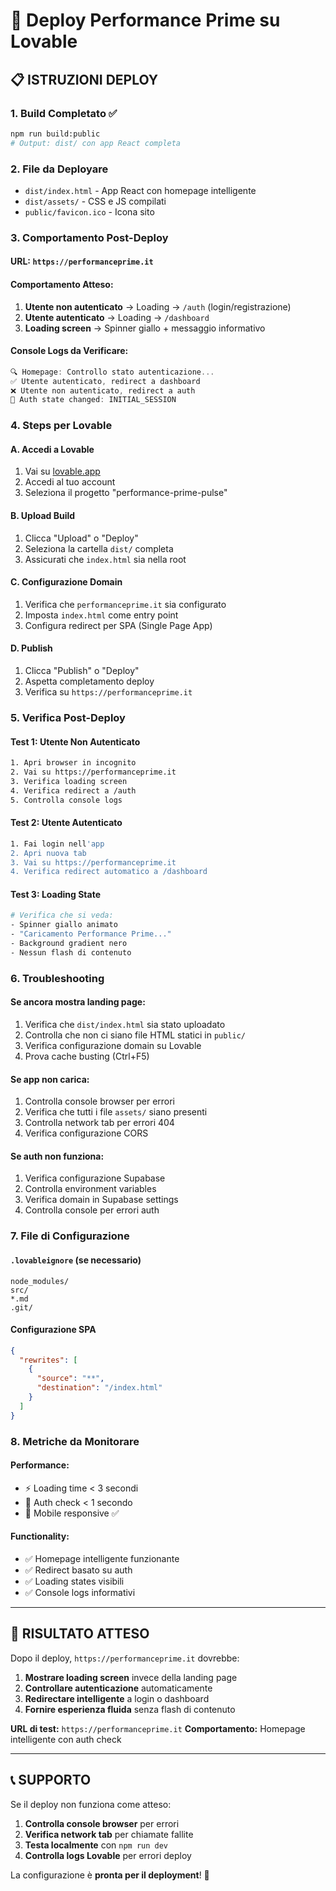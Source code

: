 # 🚀 Deploy Performance Prime su Lovable

## 📋 **ISTRUZIONI DEPLOY**

### **1. Build Completato ✅**
```bash
npm run build:public
# Output: dist/ con app React completa
```

### **2. File da Deployare**
- `dist/index.html` - App React con homepage intelligente
- `dist/assets/` - CSS e JS compilati
- `public/favicon.ico` - Icona sito

### **3. Comportamento Post-Deploy**

#### **URL:** `https://performanceprime.it`

#### **Comportamento Atteso:**
1. **Utente non autenticato** → Loading → `/auth` (login/registrazione)
2. **Utente autenticato** → Loading → `/dashboard`
3. **Loading screen** → Spinner giallo + messaggio informativo

#### **Console Logs da Verificare:**
```javascript
🔍 Homepage: Controllo stato autenticazione...
✅ Utente autenticato, redirect a dashboard
❌ Utente non autenticato, redirect a auth
🔄 Auth state changed: INITIAL_SESSION
```

### **4. Steps per Lovable**

#### **A. Accedi a Lovable**
1. Vai su [lovable.app](https://lovable.app)
2. Accedi al tuo account
3. Seleziona il progetto "performance-prime-pulse"

#### **B. Upload Build**
1. Clicca "Upload" o "Deploy"
2. Seleziona la cartella `dist/` completa
3. Assicurati che `index.html` sia nella root

#### **C. Configurazione Domain**
1. Verifica che `performanceprime.it` sia configurato
2. Imposta `index.html` come entry point
3. Configura redirect per SPA (Single Page App)

#### **D. Publish**
1. Clicca "Publish" o "Deploy"
2. Aspetta completamento deploy
3. Verifica su `https://performanceprime.it`

### **5. Verifica Post-Deploy**

#### **Test 1: Utente Non Autenticato**
```bash
1. Apri browser in incognito
2. Vai su https://performanceprime.it
3. Verifica loading screen
4. Verifica redirect a /auth
5. Controlla console logs
```

#### **Test 2: Utente Autenticato**
```bash
1. Fai login nell'app
2. Apri nuova tab
3. Vai su https://performanceprime.it
4. Verifica redirect automatico a /dashboard
```

#### **Test 3: Loading State**
```bash
# Verifica che si veda:
- Spinner giallo animato
- "Caricamento Performance Prime..."
- Background gradient nero
- Nessun flash di contenuto
```

### **6. Troubleshooting**

#### **Se ancora mostra landing page:**
1. Verifica che `dist/index.html` sia stato uploadato
2. Controlla che non ci siano file HTML statici in `public/`
3. Verifica configurazione domain su Lovable
4. Prova cache busting (Ctrl+F5)

#### **Se app non carica:**
1. Controlla console browser per errori
2. Verifica che tutti i file `assets/` siano presenti
3. Controlla network tab per errori 404
4. Verifica configurazione CORS

#### **Se auth non funziona:**
1. Verifica configurazione Supabase
2. Controlla environment variables
3. Verifica domain in Supabase settings
4. Controlla console per errori auth

### **7. File di Configurazione**

#### **`.lovableignore` (se necessario)**
```
node_modules/
src/
*.md
.git/
```

#### **Configurazione SPA**
```json
{
  "rewrites": [
    {
      "source": "**",
      "destination": "/index.html"
    }
  ]
}
```

### **8. Metriche da Monitorare**

#### **Performance:**
- ⚡ Loading time < 3 secondi
- 🔄 Auth check < 1 secondo
- 📱 Mobile responsive ✅

#### **Functionality:**
- ✅ Homepage intelligente funzionante
- ✅ Redirect basato su auth
- ✅ Loading states visibili
- ✅ Console logs informativi

---

## 🎯 **RISULTATO ATTESO**

Dopo il deploy, `https://performanceprime.it` dovrebbe:

1. **Mostrare loading screen** invece della landing page
2. **Controllare autenticazione** automaticamente
3. **Redirectare intelligente** a login o dashboard
4. **Fornire esperienza fluida** senza flash di contenuto

**URL di test:** `https://performanceprime.it`
**Comportamento:** Homepage intelligente con auth check

---

## 📞 **SUPPORTO**

Se il deploy non funziona come atteso:

1. **Controlla console browser** per errori
2. **Verifica network tab** per chiamate fallite
3. **Testa localmente** con `npm run dev`
4. **Controlla logs Lovable** per errori deploy

La configurazione è **pronta per il deployment**! 🚀 